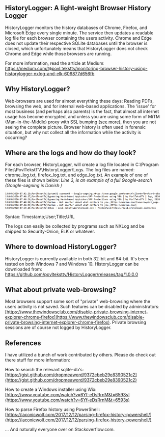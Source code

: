 ## HistoryLogger: A light-weight Browser History Logger

HistoryLogger monitors the history databases of Chrome, Firefox, and Microsoft Edge every single minute. The service then updates a readable log file for each browser containing the users activity. Chrome and Edge does not update their respective SQLite databases until the browser is closed, which unfortunately means that HistoryLogger does not check Chrome and Edge while those browsers are running. 

For more information, read the article at Medium: https://medium.com/@povl.teksttv/monitoring-browser-history-using-historylogger-nxlog-and-elk-606877d656fb


## Why HistoryLogger? 

Web-browsers are used for almost everything these days: Reading PDFs, browsing the web, and for internal web-based applications. The 'issue' for most business (and perhaps also parents) is the fact, that almost all internet usage has become encrypted, and unless you are using some form of MiTM (Man-in-the-Middle) proxy with SSL bumping [(see more)](https://wiki.squid-cache.org/Features/SslBump), then you are not seeing the complete picture. Browser history is often used in forensic situation, but why not collect all the information while the activity is occurring? 



## Where are the logs and how do they look? 

For each browser, HistoryLogger, will create a log file located in C:\Program Files\PovlTekstTV\HistoryLogger\Logs. The log files are named: chrome_log.txt, firefox_log.txt, and edge_log.txt. An example of one of these files is shown below: *Line 3, is an example of a full Google-search (Google-søgning is Danish )* 



<img src="https://raw.githubusercontent.com/povlteksttv/HistoryLogger/master/img/log.png" style="zoom: 100%;" />



Syntax: Timestamp;User;Title;URL

The logs can easily be collected by programs such as NXLog and be shipped to Security-Onion, ELK or whatever.



## Where to download HistoryLogger?

HistoryLogger is currently available in both 32-bit and 64-bit. It's been tested on both Windows 7 and Windows 10. HistoryLogger can be downloaded from: https://github.com/povlteksttv/HistoryLogger/releases/tag/1.0.0.0



## What about private web-browsing?

Most browsers support some sort of "private" web-browsing where the users activity is not saved. Such features can be disabled by administrators: [https://www.thewindowsclub.com/disable-private-browsing-internet-explorer-chrome-firefox](https://www.thewindowsclub.com/disable-private-browsing-internet-explorer-chrome-firefox). Private browsing sessions are of course not logged by HistoryLogger.  



## References

I have utilized a bunch of work contributed by others. Please do check out there stuff for more information: 

How to search the relevant sqlite-db's: [https://gist.github.com/dropmeaword/9372cbeb29e8390521c2](https://gist.github.com/dropmeaword/9372cbeb29e8390521c2) 

How to create a Windows installer using Wix: [https://www.youtube.com/watch?v=6Yf-eDsRrnM&t=6593s](https://www.youtube.com/watch?v=6Yf-eDsRrnM&t=6593s)

How to parse Firefox history using PowerShell: [https://laconicwolf.com/2017/12/12/parsing-firefox-history-powershell/](https://laconicwolf.com/2017/12/12/parsing-firefox-history-powershell/) 

... And naturally everyone over on Stackoverflow.com.
